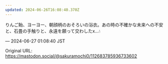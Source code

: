 ```yaml
---
updated: 2024-06-26T16:08:40.370Z
---
```


<p>りんご飴、ヨーヨー、朝顔柄のおそろいの浴衣。あの時の不確かな未来への不安と、石畳の手触りと、永遠を願って交わしたx…💧</p>

&mdash; 2024-06-27 01:08:40 JST

Original URL: https://mastodon.social/@sakuramochi0/112683785936733602
